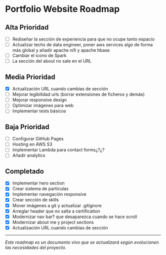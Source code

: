 # Portfolio Website Roadmap

## Alta Prioridad

- [ ] Rediseñar la sección de experiencia para que no ocupe tanto espacio
- [ ] Actualizar techs de data engineer, poner aws services algo de forma más global y añadir apache nifi y apache hbase
- [ ] Cambiar el icono de Spark 
- [ ] La sección del about no sale en el URL

## Media Prioridad
- [x] Actualización URL cuando cambias de sección
- [ ] Mejorar legibilidad urls (borrar extensiones de ficheros y demás)
- [ ] Mejorar responsive design
- [ ] Optimizar imágenes para web
- [ ] Implementar tests básicos

## Baja Prioridad
- [ ] Configurar GitHub Pages
- [ ] Hosting en AWS S3
- [ ] Implementar Lambda para contact forms¿?¿?
- [ ] Añadir analytics

## Completado 
- [x] Implementar hero section
- [x] Crear sistema de partículas
- [x] Implementar navegación responsive
- [x] Crear sección de skills
- [x] Mover imágenes a git y actualizar .gitignore
- [x] Arreglar header que no salta a certification
- [x] Modernizar nav bar? que desaparezca cuando se hace scroll
- [x] Modernizar about me y project sections
- [x] Actualización URL cuando cambias de sección
---
*Este roadmap es un documento vivo que se actualizará según evolucionen las necesidades del proyecto.*
